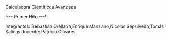 Calculadora Cientificca Avanzada


!--- Primer Hito ---!

Integrantes:
Sebastian Orellana,Enrique Manzano,Nicolas Sepulveda,Tomás Salinas
docente:
Patricio Olivares
